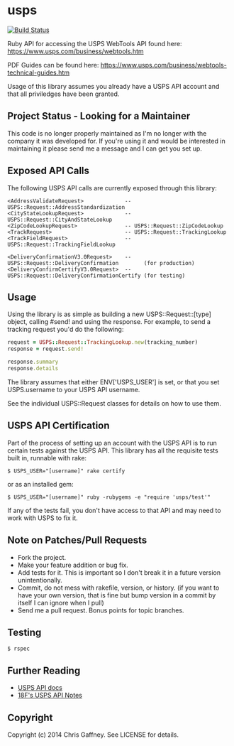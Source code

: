 # usps

[![Build Status](https://travis-ci.org/gaffneyc/usps.svg?branch=master)](https://travis-ci.org/gaffneyc/usps)

Ruby API for accessing the USPS WebTools API found here: https://www.usps.com/business/webtools.htm

PDF Guides can be found here: https://www.usps.com/business/webtools-technical-guides.htm

Usage of this library assumes you already have a USPS API account and that all priviledges have been granted.

## Project Status - Looking for a Maintainer

This code is no longer properly maintained as I'm no longer with the company it was developed for.
If you're using it and would be interested in maintaining it please send me a message and I can
get you set up.

## Exposed API Calls

The following USPS API calls are currently exposed through this library:

```
<AddressValidateRequest>             -- USPS::Request::AddressStandardization
<CityStateLookupRequest>             -- USPS::Request::CityAndStateLookup
<ZipCodeLookupRequest>               -- USPS::Request::ZipCodeLookup
<TrackRequest>                       -- USPS::Request::TrackingLookup
<TrackFieldRequest>                  -- USPS::Request::TrackingFieldLookup

<DeliveryConfirmationV3.0Request>    -- USPS::Request::DeliveryConfirmation        (for production)
<DeliveryConfirmCertifyV3.0Request>  -- USPS::Request::DeliveryConfirmationCertify (for testing)
```

## Usage

Using the library is as simple as building a new USPS::Request::[type] object, calling #send! and using the response.
For example, to send a tracking request you'd do the following:

```ruby
request = USPS::Request::TrackingLookup.new(tracking_number)
response = request.send!

response.summary
response.details
```

The library assumes that either ENV['USPS_USER'] is set, or that you set USPS.username to your USPS API username.

See the individual USPS::Request classes for details on how to use them.

## USPS API Certification

Part of the process of setting up an account with the USPS API is to run certain tests against the USPS API.
This library has all the requisite tests built in, runnable with rake:

```  
$ USPS_USER="[username]" rake certify
```

or as an installed gem:

```
$ USPS_USER="[username]" ruby -rubygems -e "require 'usps/test'"
```

If any of the tests fail, you don't have access to that API and may need to work with USPS to fix it.

## Note on Patches/Pull Requests
 
* Fork the project.
* Make your feature addition or bug fix.
* Add tests for it. This is important so I don't break it in a
  future version unintentionally.
* Commit, do not mess with rakefile, version, or history.
  (if you want to have your own version, that is fine but bump version in a commit by itself I can ignore when I pull)
* Send me a pull request. Bonus points for topic branches.

## Testing

```
$ rspec
```

## Further Reading

- [USPS API docs](https://www.usps.com/business/web-tools-apis/welcome.htm)
- [18F's USPS API Notes](https://github.com/18F/usps-api-notes)

## Copyright

Copyright (c) 2014 Chris Gaffney. See LICENSE for details.
